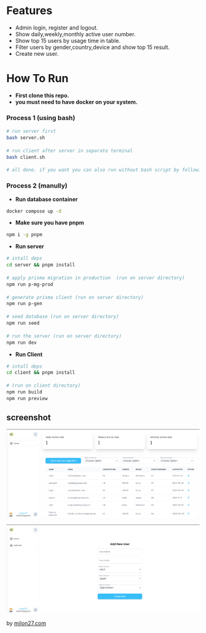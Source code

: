 # Features
- Admin login, register and logout.
- Show daily,weekly,monthly active user number.
- Show top 15 users by usage time in table.
- Filter users by gender,country,device and show top 15 result.
- Create new user.

# How To Run

- **First clone this repo.** 
- **you must need to have docker on your system.** 

### Process 1 (using bash)

```bash
# run server first
bash server.sh

# run client after server in separate terminal
bash client.sh

# all done. if you want you can also run without bash script by following below's instruction.
```

### Process 2 (manully)

- **Run database container**
```bash
docker compose up -d
```
- **Make sure you have pnpm**
```bash
npm i -g pnpm
```

- **Run server**
```bash
# intall deps
cd server && pnpm install

# apply prisma migration in production  (run on server directory)
npm run p-mg-prod

# generate prisma client (run on server directory)
npm run p-gen

# seed database (run on server directory)
npm run seed

# run the server (run on server directory)
npm run dev
```

- **Run Client**
```bash
# intall deps
cd client && pnpm install

# (run on client directory)
npm run build
npm run preview
```


## screenshot

![screenshot](screenshot.png)

![screenshot1](screenshot1.png)

by [milon27.com](https://milon27.com/)